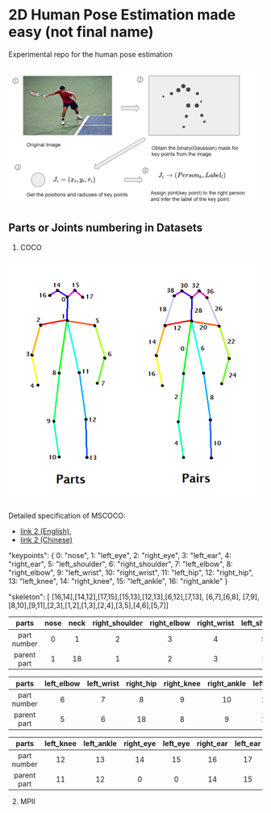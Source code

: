 # 2D Human Pose Estimation made easy (not final name)
Experimental repo for the human pose estimation

![pipeline](pipline.PNG)

## Parts or Joints numbering in Datasets
1. COCO

![coco_part_numbering](coco_part_numbering.png)

Detailed specification of MSCOCO:
- [link 2 (English)](http://www.immersivelimit.com/tutorials/create-coco-annotations-from-scratch), 
- [link 2 (Chinese)](https://zhuanlan.zhihu.com/p/29393415)

"keypoints": {
        0: "nose",
        1: "left_eye",
        2: "right_eye",
        3: "left_ear",
        4: "right_ear",
        5: "left_shoulder",
        6: "right_shoulder",
        7: "left_elbow",
        8: "right_elbow",
        9: "left_wrist",
        10: "right_wrist",
        11: "left_hip",
        12: "right_hip",
        13: "left_knee",
        14: "right_knee",
        15: "left_ankle",
        16: "right_ankle"
    }

"skeleton": [
        [16,14],[14,12],[17,15],[15,13],[12,13],[6,12],[7,13], [6,7],[6,8],
        [7,9],[8,10],[9,11],[2,3],[1,2],[1,3],[2,4],[3,5],[4,6],[5,7]]


|parts      |nose |neck |right_shoulder |right_elbow |right_wrist |left_shoulder |
|:---------:|:---:|:---:|:-------------:|:----------:|:----------:|:------------:|
|part number|0    |1    |2              |3           |4           |5             |
|parent part|1    |18   |1              |2           |3           |1             |

|parts      |left_elbow |left_wrist |right_hip |right_knee|right_ankle |left_hip |
|:---------:|:---------:|:---------:|:--------:|:--------:|:----------:|:-------:|
|part number|6          |7          |8         |9         |10          |11       |
|parent part|5          |6          |18        |8         |9           |18       |


|parts      |left_knee |left_ankle |right_eye |left_eye |right_ear |left_ear |torso |
|:---------:|:--------:|:---------:|:--------:|:-------:|:--------:|:-------:|:----:|
|part number|12        |13         |14        |15       |16        |17       |18    |
|parent part|11        |12         |0         |0        |14        |15       |18    |

2. MPII
